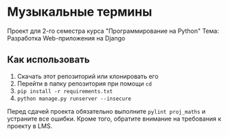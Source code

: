 # Музыкальные термины
Проект для 2-го семестра курса "Программирование на Python"
Тема: Разработка Web-приложения на Django

## Как использовать

1. Скачать этот репозиторий или клонировать его
2. Перейти в папку репозитория при помощи `cd`
3. `pip install -r requirements.txt`
4. `python manage.py runserver --insecure`




Перед сдачей проекта обязательно выполните `pylint proj_maths` и устраните все ошибки. Кроме того, обратите внимание на требования к проекту в LMS.
